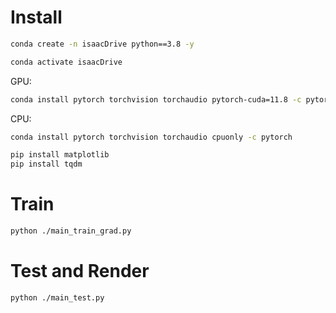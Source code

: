 # Install
```bash
conda create -n isaacDrive python==3.8 -y
```

```bash
conda activate isaacDrive
```

GPU:
```bash
conda install pytorch torchvision torchaudio pytorch-cuda=11.8 -c pytorch -c nvidia
```

CPU:
```bash
conda install pytorch torchvision torchaudio cpuonly -c pytorch
```



```bash
pip install matplotlib
pip install tqdm
```

# Train
```bash
python ./main_train_grad.py
```

# Test and Render

```bash
python ./main_test.py
```